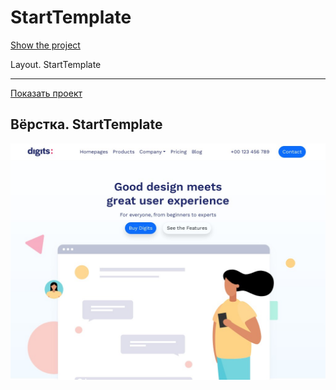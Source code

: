 # StartTemplate

[Show the project](https://tim2015web.github.io/StartTemplate/)

Layout. StartTemplate

---

[Показать проект](https://tim2015web.github.io/StartTemplate/)

Вёрстка. StartTemplate
---

<img src="screenshot.jpg" title="Screenshot" alt="HTML"/>